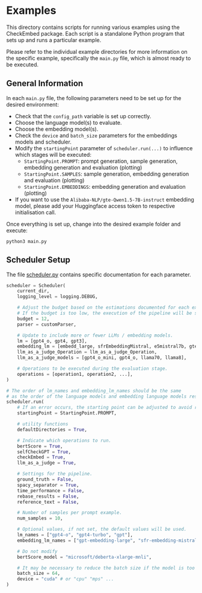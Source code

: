 # Examples

This directory contains scripts for running various examples using the CheckEmbed package. Each script is a standalone Python program that sets up and runs a particular example.

Please refer to the individual example directories for more information on the specific example, specifically the `main.py` file, which is almost ready to be executed.

## General Information

In each `main.py` file, the following parameters need to be set up for the desired environment:

- Check that the `config_path` variable is set up correctly.
- Choose the language model(s) to evaluate.
- Choose the embedding model(s).
- Check the `device` and `batch_size` parameters for the embeddings models and scheduler.
- Modify the `startingPoint` parameter of `scheduler.run(...)` to influence which stages will be executed:
  - `StartingPoint.PROMPT`: prompt generation, sample generation, embedding generation and evaluation (plotting)
  - `StartingPoint.SAMPLES`: sample generation, embedding generation and evaluation (plotting)
  - `StartingPoint.EMBEDDINGS`: embedding generation and evaluation (plotting)
- If you want to use the `Alibaba-NLP/gte-Qwen1.5-7B-instruct` embedding model, please add your Huggingface access token to respective initialisation call.

Once everything is set up, change into the desired example folder and execute:

```
python3 main.py
```

## Scheduler Setup

The file [scheduler.py](/CheckEmbed/scheduler/scheduler.py) contains specific documentation for each parameter.

```python
scheduler = Scheduler(
    current_dir,
    logging_level = logging.DEBUG,

    # Adjust the budget based on the estimations documented for each example.
    # If the budget is too low, the execution of the pipeline will be stopped as soon as the limit is detected.
    budget = 12,
    parser = customParser,

    # Update to include more or fewer LLMs / embedding models.
    lm = [gpt4_o, gpt4, gpt3],
    embedding_lm = [embedd_large, sfrEmbeddingMistral, e5mistral7b, gteQwen157bInstruct],
    llm_as_a_judge_Operation = llm_as_a_judge_Operation,
    llm_as_a_judge_models = [gpt4_o_mini, gpt4_o, llama70, llama8],

    # Operations to be executed during the evaluation stage.
    operations = [operation1, operation2, ...],
)

# The order of lm_names and embedding_lm_names should be the same
# as the order of the language models and embedding language models respectively.
scheduler.run(
    # If an error occurs, the starting point can be adjusted to avoid recomputation.
    startingPoint = StartingPoint.PROMPT,

    # utility functions
    defaultDirectories = True,

    # Indicate which operations to run.
    bertScore = True,
    selfCheckGPT = True,
    checkEmbed = True,
    llm_as_a_judge = True,

    # Settings for the pipeline.
    ground_truth = False,
    spacy_separator = True,
    time_performance = False,
    rebase_results = False,
    reference_text = False,

    # Number of samples per prompt example.
    num_samples = 10,

    # Optional values, if not set, the default values will be used.
    lm_names = ["gpt4-o", "gpt4-turbo", "gpt"],
    embedding_lm_names = ["gpt-embedding-large", "sfr-embedding-mistral", "e5-mistral-7B-instruct", "gte-Qwen1.5-7B-instruct", "stella-en-400M-v5", "stella-en-1.5B-v5"],

    # Do not modify
    bertScore_model = "microsoft/deberta-xlarge-mnli",

    # It may be necessary to reduce the batch size if the model is too large, with 8GB of GPU VRAM we suggest the use of batch_size = 1.
    batch_size = 64,
    device = "cuda" # or "cpu" "mps" ...
)
```
